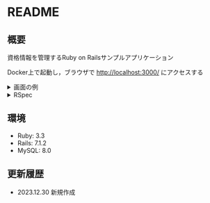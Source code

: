 # README

## 概要
資格情報を管理するRuby on Railsサンプルアプリケーション

Docker上で起動し，ブラウザで [http://localhost:3000/](http://localhost:3000/) にアクセスする

<details>
<summary>画面の例</summary>

* 資格一覧画面
![資格一覧画面](public/images/qualifications.jpg)

* 資格詳細画面
![資格詳細画面](public/images/detail.jpg)

* 試験実施機関情報更新画面
![試験実施機関情報更新画面](public/images/examiner.jpg)

</details>

<details>
<summary>RSpec</summary>

```
root@67756099960e:/app# bundle exec rspec 

Examiner
  validation
    エラーなく更新できること
    不正な名称
      is expected to raise ActiveRecord::RecordInvalid with message matching /試験実施機関名を入力してください/
      is expected to raise ActiveRecord::RecordInvalid with message matching /試験実施機関名はすでに存在します/
    不正な郵便番号
      behaves like invalid_zipcode
        is expected to raise ActiveRecord::RecordInvalid with message matching /郵便番号は不正な値です/
      behaves like invalid_zipcode
        is expected to raise ActiveRecord::RecordInvalid with message matching /郵便番号は不正な値です/
      behaves like invalid_zipcode
        is expected to raise ActiveRecord::RecordInvalid with message matching /郵便番号は不正な値です/
      behaves like invalid_zipcode
        is expected to raise ActiveRecord::RecordInvalid with message matching /郵便番号は不正な値です/
    不正な電話番号
      behaves like invalid_tel
        is expected to raise ActiveRecord::RecordInvalid with message matching /電話番号は不正な値です/
      behaves like invalid_tel
        is expected to raise ActiveRecord::RecordInvalid with message matching /電話番号は不正な値です/
      behaves like invalid_tel
        is expected to raise ActiveRecord::RecordInvalid with message matching /電話番号は不正な値です/
    不正な法人番号
      behaves like invalid_corporate_number
        is expected to raise ActiveRecord::RecordInvalid with message matching /法人番号は整数で入力してください/
      behaves like invalid_corporate_number
        is expected to raise ActiveRecord::RecordInvalid with message matching /法人番号は数値で入力してください/
    不正なURL
      behaves like invalid_url
        is expected to raise ActiveRecord::RecordInvalid with message matching /URLは不正な値です/
      behaves like invalid_url
        is expected to raise ActiveRecord::RecordInvalid with message matching /URLは不正な値です/

Examiners
  GET examiners
    資格認定機関一覧が表示されていること
    新規登録ボタンで登録画面へ遷移すること
    参照ボタンで詳細画面へ遷移すること
    編集ボタンで編集画面へ遷移すること
    削除ボタンで試験実施機関情報が削除されること
  POST examiners
    正常に登録できること
    既に同じ名称が登録済
      登録できないこと
  GET examiners/:id/edit
    既存データが正しく入力欄にセットされていること
  PATCH examiners/:id
    正しく更新できること
    更新する値が不正
      エラーメッセージが表示され，更新できないこと

Finished in 16.15 seconds (files took 10.71 seconds to load)
24 examples, 0 failures
```
</details>

## 環境
* Ruby: 3.3
* Rails: 7.1.2
* MySQL: 8.0

## 更新履歴
* 2023.12.30 新規作成
